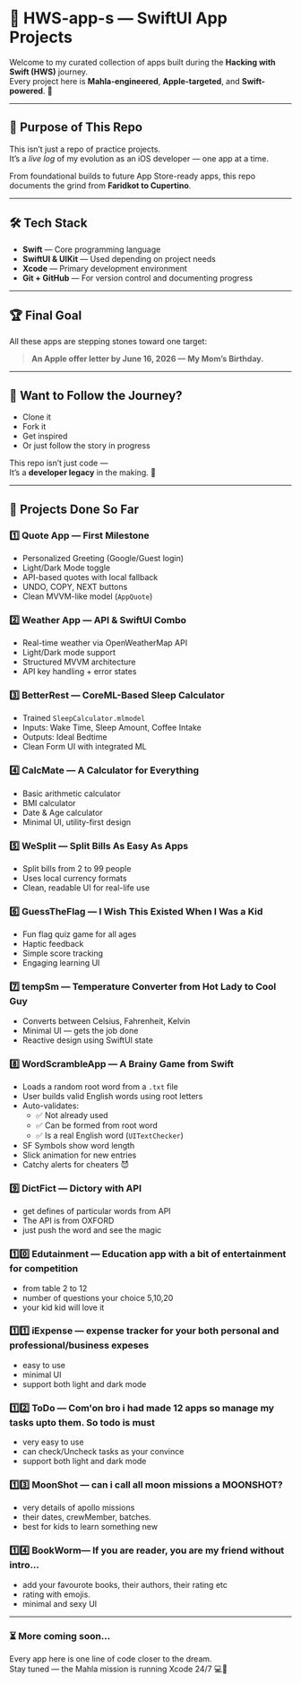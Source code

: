 # 📱 HWS-app-s — SwiftUI App Projects

Welcome to my curated collection of apps built during the **Hacking with Swift (HWS)** journey.  
Every project here is **Mahla-engineered**, **Apple-targeted**, and **Swift-powered**. 🍏

---

## 🚀 Purpose of This Repo

This isn’t just a repo of practice projects.  
It’s a *live log* of my evolution as an iOS developer — one app at a time.

From foundational builds to future App Store-ready apps, this repo documents the grind from **Faridkot to Cupertino**.

---

## 🛠 Tech Stack

- **Swift** — Core programming language  
- **SwiftUI & UIKit** — Used depending on project needs  
- **Xcode** — Primary development environment  
- **Git + GitHub** — For version control and documenting progress  


---


## 🏆 Final Goal

All these apps are stepping stones toward one target:

> **An Apple offer letter by June 16, 2026 — My Mom’s Birthday.**

---

## 🤝 Want to Follow the Journey?

- Clone it  
- Fork it  
- Get inspired  
- Or just follow the story in progress

This repo isn’t just code —  
It’s a **developer legacy** in the making. 🍏

---

## 📱 Projects Done So Far

### 1️⃣ Quote App — First Milestone  
- Personalized Greeting (Google/Guest login)  
- Light/Dark Mode toggle  
- API-based quotes with local fallback  
- UNDO, COPY, NEXT buttons  
- Clean MVVM-like model (`AppQuote`)

### 2️⃣ Weather App — API & SwiftUI Combo  
- Real-time weather via OpenWeatherMap API  
- Light/Dark mode support  
- Structured MVVM architecture  
- API key handling + error states

### 3️⃣ BetterRest — CoreML-Based Sleep Calculator  
- Trained `SleepCalculator.mlmodel`  
- Inputs: Wake Time, Sleep Amount, Coffee Intake  
- Outputs: Ideal Bedtime  
- Clean Form UI with integrated ML

### 4️⃣ CalcMate — A Calculator for Everything  
- Basic arithmetic calculator  
- BMI calculator  
- Date & Age calculator  
- Minimal UI, utility-first design

### 5️⃣ WeSplit — Split Bills As Easy As Apps  
- Split bills from 2 to 99 people  
- Uses local currency formats  
- Clean, readable UI for real-life use

### 6️⃣ GuessTheFlag — I Wish This Existed When I Was a Kid  
- Fun flag quiz game for all ages  
- Haptic feedback  
- Simple score tracking  
- Engaging learning UI

### 7️⃣ tempSm — Temperature Converter from Hot Lady to Cool Guy  
- Converts between Celsius, Fahrenheit, Kelvin  
- Minimal UI — gets the job done  
- Reactive design using SwiftUI state

### 8️⃣ WordScrambleApp — A Brainy Game from Swift  
- Loads a random root word from a `.txt` file  
- User builds valid English words using root letters  
- Auto-validates:
  - ✅ Not already used  
  - ✅ Can be formed from root word  
  - ✅ Is a real English word (`UITextChecker`)  
- SF Symbols show word length  
- Slick animation for new entries  
- Catchy alerts for cheaters 😈

### 9️⃣ DictFict — Dictory with API 
- get defines of particular words from API  
- The API is from OXFORD 
- just push the word and see the magic

### 1️⃣0️⃣  Edutainment — Education app with a bit of entertainment for competition  
- from table 2 to 12  
- number of questions your choice 5,10,20 
- your kid kid will love it

  
### 1️⃣1️⃣  iExpense — expense tracker for your both personal and professional/business expeses
- easy to use 
- minimal UI
- support both light and dark mode

### 1️⃣2️⃣  ToDo — Com'on bro i had made 12 apps so manage my tasks upto them. So todo is must
- very easy to use  
- can check/Uncheck tasks as your convince 
- support both light and dark mode

  
### 1️⃣3️⃣  MoonShot — can i call all moon missions a MOONSHOT?
- very details of apollo missions 
- their dates, crewMember, batches.
- best for kids to learn something new

### 1️⃣4️⃣  BookWorm— If you are reader, you are my friend without intro...
- add your favourote books, their authors, their rating etc 
- rating with emojis.
- minimal and sexy UI

---
### ⏳ More coming soon...

Every app here is one line of code closer to the dream.  
Stay tuned — the Mahla mission is running Xcode 24/7 💻🚀

